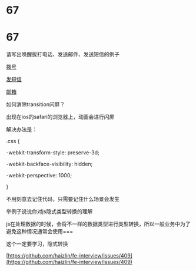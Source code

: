 # 67

# 67

请写出唤醒拔打电话、发送邮件、发送短信的例子

<a href="tel: 110">拨号</a>

<a href="sms: 110">发短信</a>

<a href="emilto: 1018715564@qq.com">邮箱</a>

如何消除transition闪屏？

出现在ios的safari的浏览器上，动画会进行闪屏

解决办法是：

.css {

-webkit-transform-style: preserve-3d;

-webkit-backface-visibility: hidden;

-webkit-perspective: 1000;

}

不用刻意去记住代码，只需要记住什么场景会发生

举例子说说你对js隐式类型转换的理解

js在处理数据的时候，会将不一样的数据类型进行类型转换，所以一般业务中为了避免这种情况通常会使用===

这个一定要学习，隐式转换

[https://github.com/haizlin/fe-interview/issues/409](https://github.com/haizlin/fe-interview/issues/409)